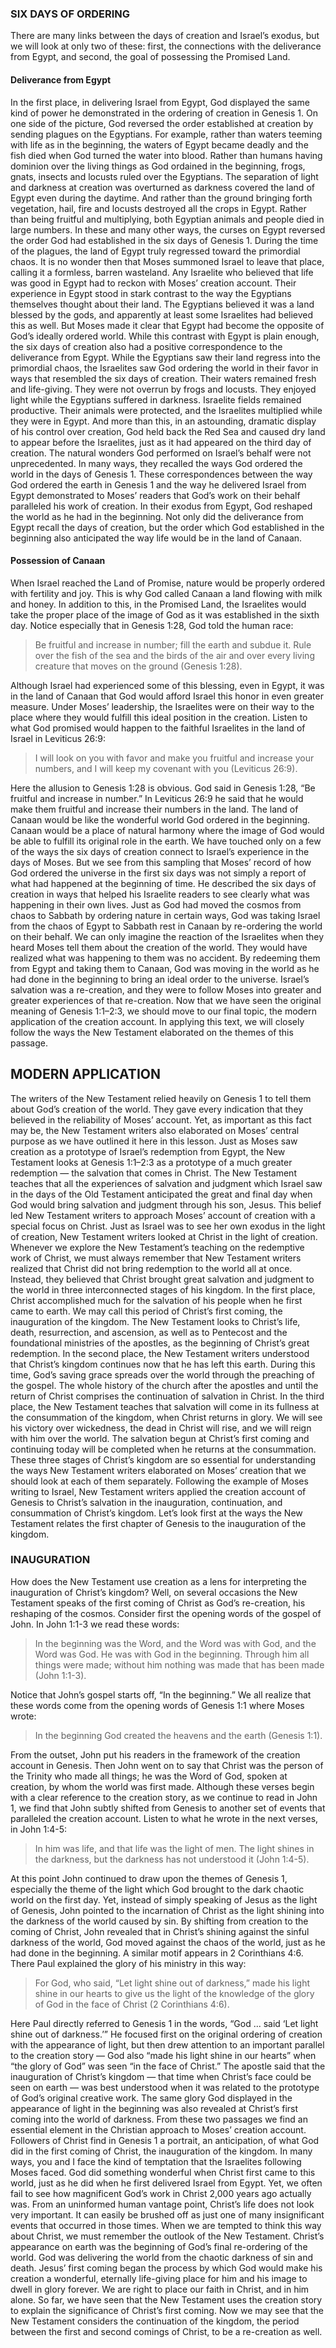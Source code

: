 ### SIX DAYS OF ORDERING

There are many links between the days of creation and Israel’s exodus, but we will look at only two of these: first, the connections with the deliverance from Egypt, and second, the goal of possessing the Promised Land.

#### Deliverance from Egypt

In the first place, in delivering Israel from Egypt, God displayed the same kind of power he demonstrated in the ordering of creation in Genesis 1. On one side of the picture, God reversed the order established at creation by sending plagues on the Egyptians. For example, rather than waters teeming with life as in the beginning, the waters of Egypt became deadly and the fish died when God turned the water into blood. Rather than humans having dominion over the living things as God ordained in the beginning, frogs, gnats, insects and locusts ruled over the Egyptians. The separation of light and darkness at creation was overturned as darkness covered the land of Egypt even during the daytime. And rather than the ground bringing forth vegetation, hail, fire and locusts destroyed all the crops in Egypt. Rather than being fruitful and multiplying, both Egyptian animals and people died in large numbers. In these and many other ways, the curses on Egypt reversed the order God had established in the six days of Genesis 1. During the time of the plagues, the land of Egypt truly regressed toward the primordial chaos. It is no wonder then that Moses summoned Israel to leave that place, calling it a formless, barren wasteland.
Any Israelite who believed that life was good in Egypt had to reckon with Moses’ creation account. Their experience in Egypt stood in stark contrast to the way the Egyptians themselves thought about their land. The Egyptians believed it was a land blessed by the gods, and apparently at least some Israelites had believed this as well. But Moses made it clear that Egypt had become the opposite of God’s ideally ordered world.
While this contrast with Egypt is plain enough, the six days of creation also had a positive correspondence to the deliverance from Egypt. While the Egyptians saw their land regress into the primordial chaos, the Israelites saw God ordering the world in their favor in ways that resembled the six days of creation. Their waters remained fresh and life-giving. They were not overrun by frogs and locusts. They enjoyed light while the Egyptians suffered in darkness. Israelite fields remained productive. Their animals were protected, and the Israelites multiplied while they were in Egypt.
And more than this, in an astounding, dramatic display of his control over creation, God held back the Red Sea and caused dry land to appear before the Israelites, just as it had appeared on the third day of creation. The natural wonders God performed on Israel’s behalf were not unprecedented. In many ways, they recalled the ways God ordered the world in the days of Genesis 1.
These correspondences between the way God ordered the earth in Genesis 1 and the way he delivered Israel from Egypt demonstrated to Moses’ readers that God’s work on their behalf paralleled his work of creation. In their exodus from Egypt, God reshaped the world as he had in the beginning.
Not only did the deliverance from Egypt recall the days of creation, but the order which God established in the beginning also anticipated the way life would be in the land of Canaan.

#### Possession of Canaan

When Israel reached the Land of Promise, nature would be properly ordered with fertility and joy. This is why God called Canaan a land flowing with milk and honey. In addition to this, in the Promised Land, the Israelites would take the proper place of the image of God as it was established in the sixth day.
Notice especially that in Genesis 1:28, God told the human race:

> Be fruitful and increase in number; fill the earth and subdue it. Rule over the fish of the sea and the birds of the air and over every living creature that moves on the ground (Genesis 1:28).

Although Israel had experienced some of this blessing, even in Egypt, it was in the land of Canaan that God would afford Israel this honor in even greater measure. Under Moses’ leadership, the Israelites were on their way to the place where they would fulfill this ideal position in the creation. Listen to what God promised would happen to the faithful Israelites in the land of Israel in Leviticus 26:9:

> I will look on you with favor and make you fruitful and increase your numbers, and I will keep my covenant with you (Leviticus 26:9).

Here the allusion to Genesis 1:28 is obvious. God said in Genesis 1:28, “Be fruitful and increase in number.” In Leviticus 26:9 he said that he would make them fruitful and increase their numbers in the land.
The land of Canaan would be like the wonderful world God ordered in the beginning. Canaan would be a place of natural harmony where the image of God would be able to fulfill its original role in the earth.
We have touched only on a few of the ways the six days of creation connect to Israel’s experience in the days of Moses. But we see from this sampling that Moses’ record of how God ordered the universe in the first six days was not simply a report of what had happened at the beginning of time. He described the six days of creation in ways that helped his Israelite readers to see clearly what was happening in their own lives. Just as God had moved the cosmos from chaos to Sabbath by ordering nature in certain ways, God was taking Israel from the chaos of Egypt to Sabbath rest in Canaan by re-ordering the world on their behalf.
We can only imagine the reaction of the Israelites when they heard Moses tell them about the creation of the world. They would have realized what was happening to them was no accident. By redeeming them from Egypt and taking them to Canaan, God was moving in the world as he had done in the beginning to bring an ideal order to the universe. Israel’s salvation was a re-creation, and they were to follow Moses into greater and greater experiences of that re-creation.
Now that we have seen the original meaning of Genesis 1:1–2:3, we should move to our final topic, the modern application of the creation account. In applying this text, we will closely follow the ways the New Testament elaborated on the themes of this passage.

## MODERN APPLICATION

The writers of the New Testament relied heavily on Genesis 1 to tell them about God’s creation of the world. They gave every indication that they believed in the reliability of Moses’ account. Yet, as important as this fact may be, the New Testament writers also elaborated on Moses’ central purpose as we have outlined it here in this lesson.
Just as Moses saw creation as a prototype of Israel’s redemption from Egypt, the New Testament looks at Genesis 1:1–2:3 as a prototype of a much greater redemption — the salvation that comes in Christ. The New Testament teaches that all the experiences of salvation and judgment which Israel saw in the days of the Old Testament anticipated the great and final day when God would bring salvation and judgment through his son, Jesus. This belief led New Testament writers to approach Moses’ account of creation with a special focus on Christ. Just as Israel was to see her own exodus in the light of creation, New Testament writers looked at Christ in the light of creation.
Whenever we explore the New Testament’s teaching on the redemptive work of Christ, we must always remember that New Testament writers realized that Christ did not bring redemption to the world all at once. Instead, they believed that Christ brought great salvation and judgment to the world in three interconnected stages of his kingdom.
In the first place, Christ accomplished much for the salvation of his people when he first came to earth. We may call this period of Christ’s first coming, the inauguration of the kingdom. The New Testament looks to Christ’s life, death, resurrection, and ascension, as well as to Pentecost and the foundational ministries of the apostles, as the beginning of Christ’s great redemption.
In the second place, the New Testament writers understood that Christ’s kingdom continues now that he has left this earth. During this time, God’s saving grace spreads over the world through the preaching of the gospel. The whole history of the church after the apostles and until the return of Christ comprises the continuation of salvation in Christ.
In the third place, the New Testament teaches that salvation will come in its fullness at the consummation of the kingdom, when Christ returns in glory. We will see his victory over wickedness, the dead in Christ will rise, and we will reign with him over the world. The salvation begun at Christ’s first coming and continuing today will be completed when he returns at the consummation.
These three stages of Christ’s kingdom are so essential for understanding the ways New Testament writers elaborated on Moses’ creation that we should look at each of them separately. Following the example of Moses writing to Israel, New Testament writers applied the creation account of Genesis to Christ’s salvation in the inauguration, continuation, and consummation of Christ’s kingdom. Let’s look first at the ways the New Testament relates the first chapter of Genesis to the inauguration of the kingdom.

### INAUGURATION

How does the New Testament use creation as a lens for interpreting the inauguration of Christ’s kingdom? Well, on several occasions the New Testament speaks of the first coming of Christ as God’s re-creation, his reshaping of the cosmos. Consider first the opening words of the gospel of John. In John 1:1-3 we read these words:

> In the beginning was the Word, and the Word was with God, and the Word was God. He was with God in the beginning. Through him all things were made; without him nothing was made that has been made (John 1:1-3).

Notice that John’s gospel starts off, “In the beginning.” We all realize that these words come from the opening words of Genesis 1:1 where Moses wrote:

> In the beginning God created the heavens and the earth (Genesis 1:1).

From the outset, John put his readers in the framework of the creation account in Genesis. Then John went on to say that Christ was the person of the Trinity who made all things; he was the Word of God, spoken at creation, by whom the world was first made.
Although these verses begin with a clear reference to the creation story, as we continue to read in John 1, we find that John subtly shifted from Genesis to another set of events that paralleled the creation account. Listen to what he wrote in the next verses, in John 1:4-5:

> In him was life, and that life was the light of men. The light shines in the darkness, but the darkness has not understood it (John 1:4-5).

At this point John continued to draw upon the themes of Genesis 1, especially the theme of the light which God brought to the dark chaotic world on the first day. Yet, instead of simply speaking of Jesus as the light of Genesis, John pointed to the incarnation of Christ as the light shining into the darkness of the world caused by sin. By shifting from creation to the coming of Christ, John revealed that in Christ’s shining against the sinful darkness of the world, God moved against the chaos of the world, just as he had done in the beginning.
A similar motif appears in 2 Corinthians 4:6. There Paul explained the glory of his ministry in this way:

> For God, who said, “Let light shine out of darkness,” made his light shine in our hearts to give us the light of the knowledge of the glory of God in the face of Christ (2 Corinthians 4:6).

Here Paul directly referred to Genesis 1 in the words, “God ... said ‘Let light shine out of darkness.’” He focused first on the original ordering of creation with the appearance of light, but then drew attention to an important parallel to the creation story — God also “made his light shine in our hearts” when “the glory of God” was seen “in the face of Christ.”
The apostle said that the inauguration of Christ’s kingdom — that time when Christ’s face could be seen on earth — was best understood when it was related to the prototype of God’s original creative work. The same glory God displayed in the appearance of light in the beginning was also revealed at Christ’s first coming into the world of darkness.
From these two passages we find an essential element in the Christian approach to Moses’ creation account. Followers of Christ find in Genesis 1 a portrait, an anticipation, of what God did in the first coming of Christ, the inauguration of the kingdom.
In many ways, you and I face the kind of temptation that the Israelites following Moses faced. God did something wonderful when Christ first came to this world, just as he did when he first delivered Israel from Egypt. Yet, we often fail to see how magnificent God’s work in Christ 2,000 years ago actually was. From an uninformed human vantage point, Christ’s life does not look very important. It can easily be brushed off as just one of many insignificant events that occurred in those times. When we are tempted to think this way about Christ, we must remember the outlook of the New Testament. Christ’s appearance on earth was the beginning of God’s final re-ordering of the world. God was delivering the world from the chaotic darkness of sin and death. Jesus’ first coming began the process by which God would make his creation a wonderful, eternally life-giving place for him and his image to dwell in glory forever. We are right to place our faith in Christ, and in him alone.
So far, we have seen that the New Testament uses the creation story to explain the significance of Christ’s first coming. Now we may see that the New Testament considers the continuation of the kingdom, the period between the first and second comings of Christ, to be a re-creation as well.
